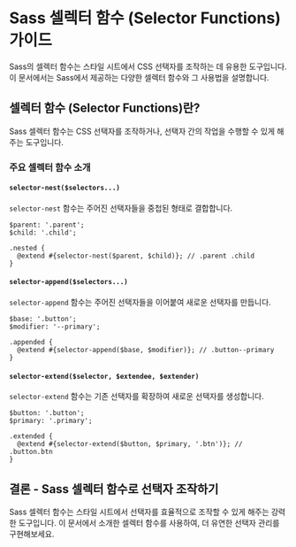# Sass 셀렉터 함수 (Selector Functions) 가이드

Sass의 셀렉터 함수는 스타일 시트에서 CSS 선택자를 조작하는 데 유용한 도구입니다. 이 문서에서는 Sass에서 제공하는 다양한 셀렉터 함수와 그 사용법을 설명합니다.

## 셀렉터 함수 (Selector Functions)란?

Sass 셀렉터 함수는 CSS 선택자를 조작하거나, 선택자 간의 작업을 수행할 수 있게 해주는 도구입니다.

### 주요 셀렉터 함수 소개

#### `selector-nest($selectors...)`

`selector-nest` 함수는 주어진 선택자들을 중첩된 형태로 결합합니다.

```
$parent: '.parent';
$child: '.child';

.nested {
  @extend #{selector-nest($parent, $child)}; // .parent .child
}
```

#### `selector-append($selectors...)`

`selector-append` 함수는 주어진 선택자들을 이어붙여 새로운 선택자를 만듭니다.

```
$base: '.button';
$modifier: '--primary';

.appended {
  @extend #{selector-append($base, $modifier)}; // .button--primary
}
```

#### `selector-extend($selector, $extendee, $extender)`

`selector-extend` 함수는 기존 선택자를 확장하여 새로운 선택자를 생성합니다.

```
$button: '.button';
$primary: '.primary';

.extended {
  @extend #{selector-extend($button, $primary, '.btn')}; // .button.btn
}
```

## 결론 - Sass 셀렉터 함수로 선택자 조작하기

Sass 셀렉터 함수는 스타일 시트에서 선택자를 효율적으로 조작할 수 있게 해주는 강력한 도구입니다. 이 문서에서 소개한 셀렉터 함수를 사용하여, 더 유연한 선택자 관리를 구현해보세요.
